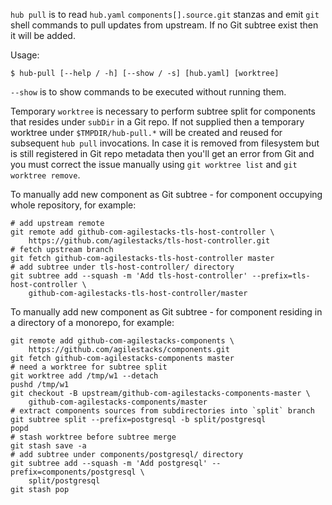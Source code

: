 `hub pull` is to read `hub.yaml` `components[].source.git` stanzas and emit `git` shell commands to pull updates from upstream. If no Git subtree exist then it will be added.

Usage:

    $ hub-pull [--help / -h] [--show / -s] [hub.yaml] [worktree]

`--show` is to show commands to be executed without running them.

Temporary `worktree` is necessary to perform subtree split for components that resides under `subDir` in a Git repo.
If not supplied then a temporary worktree under `$TMPDIR/hub-pull.*` will be created and reused for subsequent `hub pull` invocations.
In case it is removed from filesystem but is still registered in Git repo metadata then you'll get an error from Git and you must correct the issue manually using `git worktree list` and `git worktree remove`.

To manually add new component as Git subtree - for component occupying whole repository, for example:

    # add upstream remote
    git remote add github-com-agilestacks-tls-host-controller \
        https://github.com/agilestacks/tls-host-controller.git
    # fetch upstream branch
    git fetch github-com-agilestacks-tls-host-controller master
    # add subtree under tls-host-controller/ directory
    git subtree add --squash -m 'Add tls-host-controller' --prefix=tls-host-controller \
        github-com-agilestacks-tls-host-controller/master

To manually add new component as Git subtree - for component residing in a directory of a monorepo, for example:

    git remote add github-com-agilestacks-components \
        https://github.com/agilestacks/components.git
    git fetch github-com-agilestacks-components master
    # need a worktree for subtree split
    git worktree add /tmp/w1 --detach
    pushd /tmp/w1
    git checkout -B upstream/github-com-agilestacks-components-master \
        github-com-agilestacks-components/master
    # extract components sources from subdirectories into `split` branch
    git subtree split --prefix=postgresql -b split/postgresql
    popd
    # stash worktree before subtree merge
    git stash save -a
    # add subtree under components/postgresql/ directory
    git subtree add --squash -m 'Add postgresql' --prefix=components/postgresql \
        split/postgresql
    git stash pop
